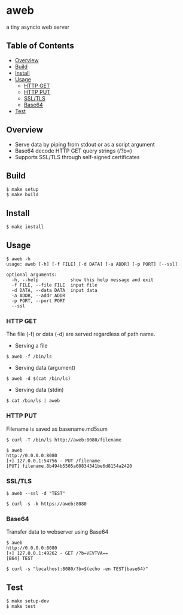 # aweb
a tiny asyncio web server

## Table of Contents
* [Overview](#overview)
* [Build](#build)
* [Install](#install)
* [Usage](#usage)
  * [HTTP GET](#http-get)
  * [HTTP PUT](#http-put)
  * [SSL/TLS](#ssltls)
  * [Base64](#base64)
* [Test](#test)


## Overview
* Serve data by piping from stdout or as a script argument
* Base64 decode HTTP GET query strings (/?b=)
* Supports SSL/TLS through self-signed certificates

## Build
```
$ make setup
$ make build
```

## Install
```
$ make install
```

## Usage
```
$ aweb -h
usage: aweb [-h] [-f FILE] [-d DATA] [-a ADDR] [-p PORT] [--ssl]

optional arguments:
  -h, --help            show this help message and exit
  -f FILE, --file FILE  input file
  -d DATA, --data DATA  input data
  -a ADDR, --addr ADDR
  -p PORT, --port PORT
  --ssl
```

### HTTP GET
The file (-f) or data (-d) are served regardless of path name.

* Serving a file
```
$ aweb -f /bin/ls
```

* Serving data (argument)
```
$ aweb -d $(cat /bin/ls)
```

* Serving data (stdin)
```
$ cat /bin/ls | aweb
```


### HTTP PUT
Filename is saved as basename.md5sum
```
$ curl -T /bin/ls http://aweb:8080/filename

$ aweb
http://0.0.0.0:8080
[+] 127.0.0.1:54756 - PUT /filename
[PUT] filename.8b494b5505a60834341be6d8154a2420
```

### SSL/TLS
```
$ aweb --ssl -d "TEST"

$ curl -s -k https://aweb:8080
```

### Base64
Transfer data to webserver using Base64
```
$ aweb
http://0.0.0.0:8080
[+] 127.0.0.1:49262 - GET /?b=VEVTVA==
[B64] TEST

$ curl -s "localhost:8080/?b=$(echo -en TEST|base64)"
```

## Test
```
$ make setup-dev
$ make test
```
